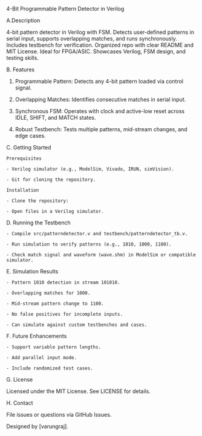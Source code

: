 4-Bit Programmable Pattern Detector in Verilog


A.Description

4-bit pattern detector in Verilog with FSM. Detects user-defined patterns in serial input, supports overlapping matches, and runs synchronously. Includes testbench for verification. Organized repo with clear README and MIT License. Ideal for FPGA/ASIC. Showcases Verilog, FSM design, and testing skills.

B. Features

1. Programmable Pattern: Detects any 4-bit pattern loaded via control signal.

2. Overlapping Matches: Identifies consecutive matches in serial input.

3. Synchronous FSM: Operates with clock and active-low reset across IDLE, SHIFT, and MATCH states.

4. Robust Testbench: Tests multiple patterns, mid-stream changes, and edge cases.

C. Getting Started

	Prerequisites

	- Verilog simulator (e.g., ModelSim, Vivado, IRUN, simVision).

	- Git for cloning the repository.

	Installation
	
	- Clone the repository:

	- Open files in a Verilog simulator.

D. Running the Testbench

	- Compile src/patterndetector.v and testbench/patterndetector_tb.v.

	- Run simulation to verify patterns (e.g., 1010, 1000, 1100).

	- Check match signal and waveform (wave.shm) in ModelSim or compatible simulator.

E. Simulation Results

	- Pattern 1010 detection in stream 101010.

	- Overlapping matches for 1000.

	- Mid-stream pattern change to 1100.

	- No false positives for incomplete inputs.

	- Can simulate against custom testbenches and cases.

F. Future Enhancements

	- Support variable pattern lengths.

	- Add parallel input mode.

	- Include randomized test cases.

G. License

Licensed under the MIT License. See LICENSE for details.

H. Contact

File issues or questions via GitHub Issues.



Designed by [varungraj].